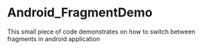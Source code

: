 # Android_FragmentDemo
This small piece of code demonstrates on how to switch between fragments in android application
